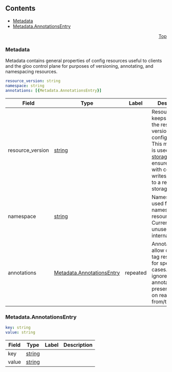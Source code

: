 <a name="top"/>

## Contents
  - [Metadata](#v1.Metadata)
  - [Metadata.AnnotationsEntry](#v1.Metadata.AnnotationsEntry)



<a name="metadata"/>
<p align="right"><a href="#top">Top</a></p>




<a name="v1.Metadata"/>

### Metadata
Metadata contains general properties of config resources useful to clients and the gloo control plane for purposes of versioning, annotating, and namespacing resources.


```yaml
resource_version: string
namespace: string
annotations: [{Metadata.AnnotationsEntry}]

```
| Field | Type | Label | Description |
| ----- | ---- | ----- | ----------- |
| resource_version | [string](#string) |  | ResourceVersion keeps track of the resource version of a config resource. This mechanism is used by [gloo-storage](TODO) to ensure safety with concurrent writes/updates to a resource in storage. |
| namespace | [string](#string) |  | Namespace is used for the namespacing of resources. Currently unused by gloo internally. |
| annotations | [Metadata.AnnotationsEntry](#v1.Metadata.AnnotationsEntry) | repeated | Annotations allow clients to tag resources for special use cases. gloo ignores annotations but preserved them on read/write from/to storage. |






<a name="v1.Metadata.AnnotationsEntry"/>

### Metadata.AnnotationsEntry



```yaml
key: string
value: string

```
| Field | Type | Label | Description |
| ----- | ---- | ----- | ----------- |
| key | [string](#string) |  |  |
| value | [string](#string) |  |  |





 

 

 

